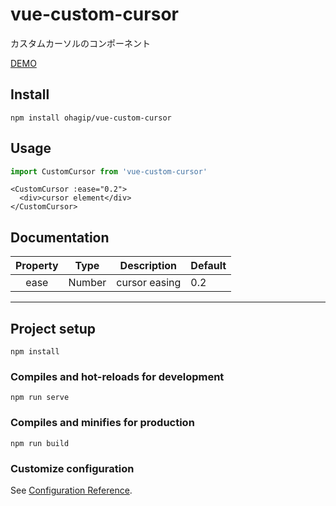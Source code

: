 # vue-custom-cursor
カスタムカーソルのコンポーネント

[DEMO](https://ohagip.github.io/vue-custom-cursor/)

## Install
```
npm install ohagip/vue-custom-cursor
```

## Usage
```js
import CustomCursor from 'vue-custom-cursor'
```

```vue
<CustomCursor :ease="0.2">
  <div>cursor element</div>
</CustomCursor>
```

## Documentation
| Property | Type | Description | Default |
|:--------:|:----:|-------------|---------|
| ease | Number | cursor easing | 0.2 |

---
## Project setup
```
npm install
```

### Compiles and hot-reloads for development
```
npm run serve
```

### Compiles and minifies for production
```
npm run build
```

### Customize configuration
See [Configuration Reference](https://cli.vuejs.org/config/).

